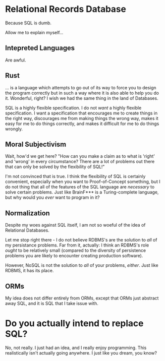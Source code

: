 # Relational Records Database

Because SQL is dumb.

Allow me to explain myself...

## Intepreted Languages

Are awful.

## Rust

... is a language which attempts to go out of its way to force you to design the program correctly but in such a way where it is also able to help you do it. Wonderful, right? I wish we had the same thing in the land of Databases.

SQL is a highly flexible specification. I do not *want* a highly flexible specification. I want a specification that encourages me to create things in the right way, discourages me from making things the wrong way, makes it easy for me to do things correctly, and makes it difficult for me to do things wrongly.

## Moral Subjectivism

Wait, how'd we get here? "How can you make a claim as to what is 'right' and 'wrong' in every circumstance? There are a lot of problems out there that can only be solved by the flexibility of SQL!"

I'm not convinced that is true. I think the flexibility of SQL is certainly convenient, especially when you want to Proof-of-Concept something, but I do not thing that all of the features of the SQL language are *necessary* to solve certain problems. Just like BrainF\*\*\* is a Turing-complete language, but why would you *ever* want to program in it?

## Normalization

Despite my woes against SQL itself, I am not so woeful of the idea of Relational Databases.

Let me stop right there - I do not believe RDBMS's are the solution to *all* of my persistance problems. Far from it, actually: I think an RDBMS's role *ought* to be relatively small (compared to the diversity of persistence problems you are likely to encounter creating production software).

However, NoSQL is not the solution to *all* of your problems, *either*. Just like RDBMS, it has its place.

## ORMs

My idea does not differ entirely from ORMs, except that ORMs just abstract away SQL, and it is SQL that I take issue with.

# Do you actually intend to replace SQL?

No, not really. I just had an idea, and I really enjoy programming. This realistically isn't actually going anywhere. I just like you dream, you know?